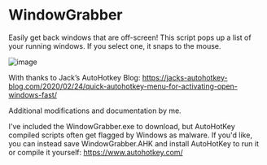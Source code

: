 # WindowGrabber
Easily get back windows that are off-screen! This script pops up a list of your running windows. If you select one, it snaps to the mouse.

![image](https://user-images.githubusercontent.com/35547112/234119242-f3e7f3d8-89f1-4531-b4d0-387473c456f4.png)

With thanks to Jack’s AutoHotkey Blog: https://jacks-autohotkey-blog.com/2020/02/24/quick-autohotkey-menu-for-activating-open-windows-fast/

Additional modifications and documentation by me. 

I've included the WindowGrabber.exe to download, but AutoHotKey compiled scripts often get flagged by Windows as malware. If you'd like, you can instead save WindowGrabber.AHK and install AutoHotKey to run it or compile it yourself: https://www.autohotkey.com/
